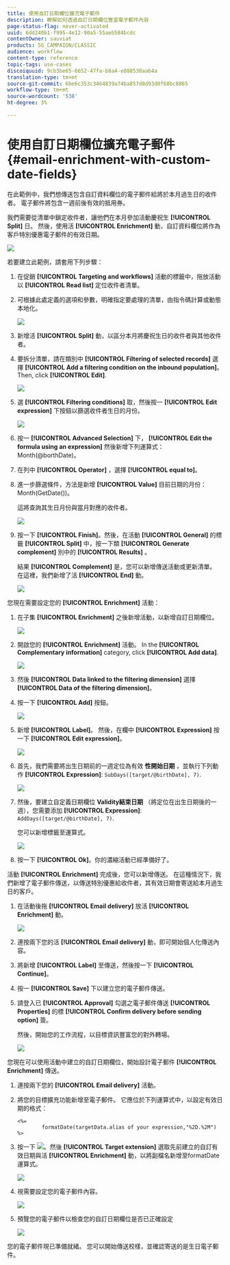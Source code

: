 ```yaml
---
title: 使用自訂日期欄位擴充電子郵件
description: 瞭解如何透過自訂日期欄位豐富電子郵件內容
page-status-flag: never-activated
uuid: 6dd240b1-f995-4e12-90a5-55aeb584bcdc
contentOwner: sauviat
products: SG_CAMPAIGN/CLASSIC
audience: workflow
content-type: reference
topic-tags: use-cases
discoiquuid: 9cb3be65-6652-47fa-b8a4-e088530aab4a
translation-type: tm+mt
source-git-commit: 6be6c353c3464839a74ba857d8d93d0f68bc8865
workflow-type: tm+mt
source-wordcount: '538'
ht-degree: 3%

---
```



# 使用自訂日期欄位擴充電子郵件{#email-enrichment-with-custom-date-fields}

在此範例中，我們想傳送包含自訂資料欄位的電子郵件給將於本月過生日的收件者。 電子郵件將包含一週前後有效的抵用券。

我們需要從清單中鎖定收件者，讓他們在本月參加活動慶祝生 **[!UICONTROL Split]** 日。 然後，使用活 **[!UICONTROL Enrichment]** 動，自訂資料欄位將作為客戶特別優惠電子郵件的有效日期。

![](assets/uc_enrichment.png)

若要建立此範例，請套用下列步驟：

1. 在促銷 **[!UICONTROL Targeting and workflows]** 活動的標籤中，拖放活動以 **[!UICONTROL Read list]** 定位收件者清單。
1. 可根據此處定義的選項和參數，明確指定要處理的清單，由指令碼計算或動態本地化。

   ![](assets/uc_enrichment_1.png)

1. 新增活 **[!UICONTROL Split]** 動，以區分本月將慶祝生日的收件者與其他收件者。
1. 要拆分清單，請在類別中 **[!UICONTROL Filtering of selected records]** 選擇 **[!UICONTROL Add a filtering condition on the inbound population]**。 Then, click **[!UICONTROL Edit]**.

   ![](assets/uc_enrichment_2.png)

1. 選 **[!UICONTROL Filtering conditions]** 取，然後按一 **[!UICONTROL Edit expression]** 下按鈕以篩選收件者生日的月份。

   ![](assets/uc_enrichment_3.png)

1. 按一 **[!UICONTROL Advanced Selection]** 下， **[!UICONTROL Edit the formula using an expression]** 然後新增下列運算式：Month(@borthDate)。
1. 在列中 **[!UICONTROL Operator]** ，選擇 **[!UICONTROL equal to]**。
1. 進一步篩選條件，方法是新增 **[!UICONTROL Value]** 目前日期的月份：Month(GetDate())。

   這將查詢其生日月份與當月對應的收件者。

   ![](assets/uc_enrichment_4.png)

1. 按一下 **[!UICONTROL Finish]**。然後，在活動 **[!UICONTROL General]** 的標籤 **[!UICONTROL Split]** 中，按一下類 **[!UICONTROL Generate complement]** 別中的 **[!UICONTROL Results]** 。

   結果 **[!UICONTROL Complement]** 是，您可以新增傳送活動或更新清單。 在這裡，我們新增了活 **[!UICONTROL End]** 動。

   ![](assets/uc_enrichment_6.png)

您現在需要設定您的 **[!UICONTROL Enrichment]** 活動：

1. 在子集 **[!UICONTROL Enrichment]** 之後新增活動，以新增自訂日期欄位。

   ![](assets/uc_enrichment_7.png)

1. 開啟您的 **[!UICONTROL Enrichment]** 活動。 In the **[!UICONTROL Complementary information]** category, click **[!UICONTROL Add data]**.

   ![](assets/uc_enrichment_8.png)

1. 然後 **[!UICONTROL Data linked to the filtering dimension]** 選擇 **[!UICONTROL Data of the filtering dimension]**。
1. 按一下 **[!UICONTROL Add]** 按鈕。

   ![](assets/uc_enrichment_9.png)

1. 新增 **[!UICONTROL Label]**。 然後，在欄中 **[!UICONTROL Expression]** 按一下 **[!UICONTROL Edit expression]**。

   ![](assets/uc_enrichment_10.png)

1. 首先，我們需要將出生日期前的一週定位為有效 **性開始日期** ，並執行下列動作 **[!UICONTROL Expression]**: `SubDays([target/@birthDate], 7)`.

   ![](assets/uc_enrichment_11.png)

1. 然後，要建立自定義日期欄位 **Validity結束日期** （將定位在出生日期後的一週），您需要添加 **[!UICONTROL Expression]**: `AddDays([target/@birthDate], 7)`.

   您可以新增標籤至運算式。

   ![](assets/uc_enrichment_12.png)

1. 按一下 **[!UICONTROL Ok]**。你的濃縮活動已經準備好了。

活動 **[!UICONTROL Enrichment]** 完成後，您可以新增傳送。 在這種情況下，我們新增了電子郵件傳送，以傳送特別優惠給收件者，其有效日期會寄送給本月過生日的客戶。

1. 在活動後拖 **[!UICONTROL Email delivery]** 放活 **[!UICONTROL Enrichment]** 動。

   ![](assets/uc_enrichment_15.png)

1. 連按兩下您的活 **[!UICONTROL Email delivery]** 動，即可開始個人化傳送內容。
1. 將新增 **[!UICONTROL Label]** 至傳送，然後按一下 **[!UICONTROL Continue]**。
1. 按一 **[!UICONTROL Save]** 下以建立您的電子郵件傳送。
1. 請登入已 **[!UICONTROL Approval]** 勾選之電子郵件傳送 **[!UICONTROL Properties]** 的標 **[!UICONTROL Confirm delivery before sending option]** 簽。

   然後，開始您的工作流程，以目標資訊豐富您的對外轉場。

   ![](assets/uc_enrichment_18.png)

您現在可以使用活動中建立的自訂日期欄位，開始設計電子郵件 **[!UICONTROL Enrichment]** 傳送。

1. 連按兩下您的 **[!UICONTROL Email delivery]** 活動。
1. 將您的目標擴充功能新增至電子郵件。 它應位於下列運算式中，以設定有效日期的格式：

   ```
   <%=
           formatDate(targetData.alias of your expression,"%2D.%2M")  %>
   ```

1. 按一下 ![](assets/uc_enrichment_16.png)。然後 **[!UICONTROL Target extension]** 選取先前建立的自訂有效日期與活 **[!UICONTROL Enrichment]** 動，以將副檔名新增至formatDate運算式。

   ![](assets/uc_enrichment_19.png)

1. 視需要設定您的電子郵件內容。

   ![](assets/uc_enrichment_17.png)

1. 預覽您的電子郵件以檢查您的自訂日期欄位是否已正確設定

   ![](assets/uc_enrichment_20.png)

您的電子郵件現已準備就緒。 您可以開始傳送校樣，並確認寄送的是生日電子郵件。
